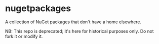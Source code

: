 nugetpackages
=============

A collection of NuGet packages that don&#39;t have a home elsewhere.

NB: This repo is deprecated; it's here for historical purposes only.  Do not fork it or modify it.
